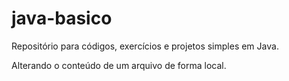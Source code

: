 # java-basico
Repositório para códigos, exercícios e projetos simples em Java.

Alterando o conteúdo de um arquivo de forma local.